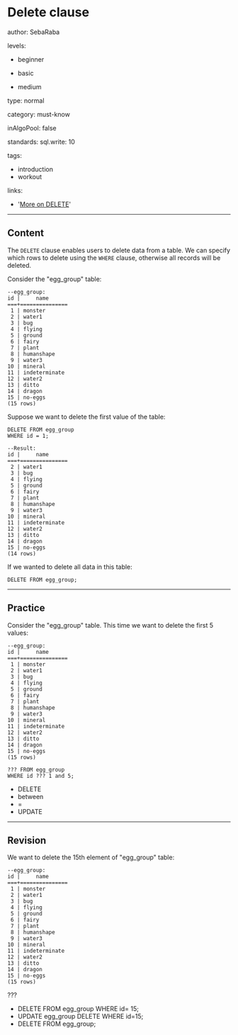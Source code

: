 # Delete clause
author: SebaRaba

levels:

  - beginner

  - basic

  - medium

type: normal

category: must-know

inAlgoPool: false

standards:
  sql.write: 10

tags:
  - introduction
  - workout


links:

  - '[More on DELETE](http://www.dofactory.com/sql/delete)'

---
## Content

The `DELETE` clause enables users to delete data from a table. We can specify which rows to delete using the `WHERE` clause, otherwise all records will be deleted.

Consider the "egg_group" table:
```
--egg_group:
id |     name      
===+===============
 1 | monster
 2 | water1
 3 | bug
 4 | flying
 5 | ground
 6 | fairy
 7 | plant
 8 | humanshape
 9 | water3
10 | mineral
11 | indeterminate
12 | water2
13 | ditto
14 | dragon
15 | no-eggs
(15 rows)
```

Suppose we want to delete the first value of the table:
```
DELETE FROM egg_group
WHERE id = 1;

--Result:
id |     name      
===+===============
 2 | water1
 3 | bug
 4 | flying
 5 | ground
 6 | fairy
 7 | plant
 8 | humanshape
 9 | water3
10 | mineral
11 | indeterminate
12 | water2
13 | ditto
14 | dragon
15 | no-eggs
(14 rows)
```

If we wanted to delete all data in this table:
```
DELETE FROM egg_group;
```


---
## Practice

Consider the "egg_group" table. This time we want to delete the first 5 values:
```
--egg_group:
id |     name      
===+===============
 1 | monster
 2 | water1
 3 | bug
 4 | flying
 5 | ground
 6 | fairy
 7 | plant
 8 | humanshape
 9 | water3
10 | mineral
11 | indeterminate
12 | water2
13 | ditto
14 | dragon
15 | no-eggs
(15 rows)

??? FROM egg_group
WHERE id ??? 1 and 5;
```

* DELETE
* between
* =
* UPDATE

---
## Revision

We want to delete the 15th element of "egg_group" table:
```
--egg_group:
id |     name      
===+===============
 1 | monster
 2 | water1
 3 | bug
 4 | flying
 5 | ground
 6 | fairy
 7 | plant
 8 | humanshape
 9 | water3
10 | mineral
11 | indeterminate
12 | water2
13 | ditto
14 | dragon
15 | no-eggs
(15 rows)
```
???

* DELETE FROM egg_group WHERE id= 15;
* UPDATE egg_group DELETE WHERE id=15;
* DELETE FROM egg_group;
